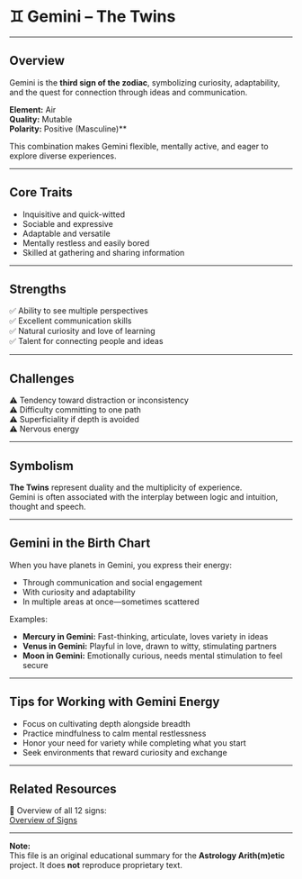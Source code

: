 # ♊ Gemini – The Twins

---

## Overview

Gemini is the **third sign of the zodiac**, symbolizing curiosity, adaptability, and the quest for connection through ideas and communication.

**Element:** Air  
**Quality:** Mutable  
**Polarity:** Positive (Masculine)**  

This combination makes Gemini flexible, mentally active, and eager to explore diverse experiences.

---

## Core Traits

- Inquisitive and quick-witted
- Sociable and expressive
- Adaptable and versatile
- Mentally restless and easily bored
- Skilled at gathering and sharing information

---

## Strengths

✅ Ability to see multiple perspectives  
✅ Excellent communication skills  
✅ Natural curiosity and love of learning  
✅ Talent for connecting people and ideas  

---

## Challenges

⚠️ Tendency toward distraction or inconsistency  
⚠️ Difficulty committing to one path  
⚠️ Superficiality if depth is avoided  
⚠️ Nervous energy  

---

## Symbolism

**The Twins** represent duality and the multiplicity of experience.  
Gemini is often associated with the interplay between logic and intuition, thought and speech.

---

## Gemini in the Birth Chart

When you have planets in Gemini, you express their energy:

- Through communication and social engagement
- With curiosity and adaptability
- In multiple areas at once—sometimes scattered

Examples:

- **Mercury in Gemini:** Fast-thinking, articulate, loves variety in ideas
- **Venus in Gemini:** Playful in love, drawn to witty, stimulating partners
- **Moon in Gemini:** Emotionally curious, needs mental stimulation to feel secure

---

## Tips for Working with Gemini Energy

- Focus on cultivating depth alongside breadth
- Practice mindfulness to calm mental restlessness
- Honor your need for variety while completing what you start
- Seek environments that reward curiosity and exchange

---

## Related Resources

📄 Overview of all 12 signs:  
[Overview of Signs](../Overview_of_Signs.md)

---

**Note:**  
This file is an original educational summary for the **Astrology Arith(m)etic** project. It does **not** reproduce proprietary text.
